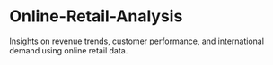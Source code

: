 # Online-Retail-Analysis
Insights on revenue trends, customer performance, and international demand using online retail data.
